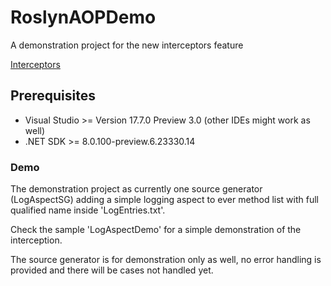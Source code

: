 # RoslynAOPDemo
A demonstration project for the new interceptors feature

[Interceptors](https://github.com/dotnet/roslyn/blob/main/docs/features/interceptors.md)

## Prerequisites

- Visual Studio >= Version 17.7.0 Preview 3.0 (other IDEs might work as well)
- .NET SDK >= 8.0.100-preview.6.23330.14

### Demo

The demonstration project as currently one source generator (LogAspectSG) adding a simple logging aspect to ever method list with full qualified name inside 'LogEntries.txt'.

Check the sample 'LogAspectDemo' for a simple demonstration of the interception.

The source generator is for demonstration only as well, no error handling is provided and there will be cases not handled yet.